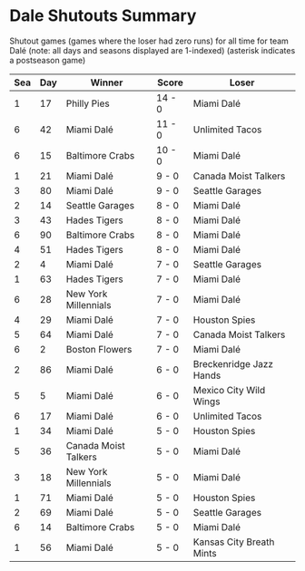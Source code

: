 # Dale Shutouts Summary



Shutout games (games where the loser had zero runs) for all time for team Dalé (note: all days and seasons displayed are 1-indexed) (asterisk indicates a postseason game)


| Sea | Day | Winner | Score | Loser | 
| ------ |------ |------ |------ |------ |
| 1 | 17 | Philly Pies | 14 - 0 | Miami Dalé | 
| 6 | 42 | Miami Dalé | 11 - 0 | Unlimited Tacos | 
| 6 | 15 | Baltimore Crabs | 10 - 0 | Miami Dalé | 
| 1 | 21 | Miami Dalé | 9 - 0 | Canada Moist Talkers | 
| 3 | 80 | Miami Dalé | 9 - 0 | Seattle Garages | 
| 2 | 14 | Seattle Garages | 8 - 0 | Miami Dalé | 
| 3 | 43 | Hades Tigers | 8 - 0 | Miami Dalé | 
| 6 | 90 | Baltimore Crabs | 8 - 0 | Miami Dalé | 
| 4 | 51 | Hades Tigers | 8 - 0 | Miami Dalé | 
| 2 | 4 | Miami Dalé | 7 - 0 | Seattle Garages | 
| 1 | 63 | Hades Tigers | 7 - 0 | Miami Dalé | 
| 6 | 28 | New York Millennials | 7 - 0 | Miami Dalé | 
| 4 | 29 | Miami Dalé | 7 - 0 | Houston Spies | 
| 5 | 64 | Miami Dalé | 7 - 0 | Canada Moist Talkers | 
| 6 | 2 | Boston Flowers | 7 - 0 | Miami Dalé | 
| 2 | 86 | Miami Dalé | 6 - 0 | Breckenridge Jazz Hands | 
| 5 | 5 | Miami Dalé | 6 - 0 | Mexico City Wild Wings | 
| 6 | 17 | Miami Dalé | 6 - 0 | Unlimited Tacos | 
| 1 | 34 | Miami Dalé | 5 - 0 | Houston Spies | 
| 5 | 36 | Canada Moist Talkers | 5 - 0 | Miami Dalé | 
| 3 | 18 | New York Millennials | 5 - 0 | Miami Dalé | 
| 1 | 71 | Miami Dalé | 5 - 0 | Houston Spies | 
| 2 | 69 | Miami Dalé | 5 - 0 | Seattle Garages | 
| 6 | 14 | Baltimore Crabs | 5 - 0 | Miami Dalé | 
| 1 | 56 | Miami Dalé | 5 - 0 | Kansas City Breath Mints | 


